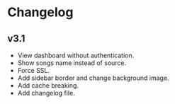 # Changelog

## v3.1

- View dashboard without authentication.
- Show songs name instead of source.
- Force SSL.
- Add sidebar border and change background image.
- Add cache breaking.
- Add changelog file.
